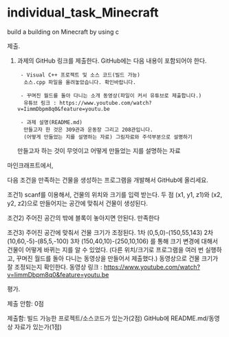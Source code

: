 # individual_task_Minecraft
build a building on Minecraft by using c



제출.

1) 과제의 GitHub 링크를 제출한다. GitHub에는 다음 내용이 포함되어야 한다.


        - Visual C++ 프로젝트 및 소스 코드(빌드 가능)
         소스.cpp 파일을 올려놓았습니다. 확인바랍니다.

        - 꾸며진 월드를 돌아 다니는 소개 동영상(파일이 커서 유튜브로 제출합니다.)
         유튜브 링크 : https://www.youtube.com/watch?v=IimmDbpm8q0&feature=youtu.be

        - 과제 설명(README.md)
         만들고자 한 것은 309관과 운동장 그리고 208관입니다.
         (어떻게 만들었는 지를 설명하는 자료) 그림자료와 주석부분으로 설명하기
      

      만들고자 하는 것이 무엇이고 어떻게 만들었는 지를 설명하는 자료






마인크래프트에서,

다음 조건을 만족하는 건물을 생성하는 프로그램을 개발해서 GitHub에 올리세요.

조건1) scanf를 이용해서, 건물의 위치와 크기를 입력 받는다.
         두 점 (x1, y1, z1)와 (x2, y2, z2)으로 만들어지는 공간에 맞춰서 건물이 생성된다.

조건2) 주어진 공간의 밖에 블록이 놓아지면 안된다.
          만족한다

조건3) 주어진 공간에 맞춰서 건물 크기가 조정된다.
         1차 (0,5,0)-(150,55,143)
         2차 (10,60,-5)-(85,5,-100)
         3차 (150,40,10)-(250,10,106)
         를 통해 크기 변경에 대해서 건물이 어떻게 바뀌는 지를 알 수 있었다.
         (다른 위치/크기로 프로그램을 여러 번 실행하고,
         꾸며진 월드를 돌아 다니는 동영상을 만들어서 제출했다.)
         동영상으로 건물 크기가 잘 조정되는지 확인한다.
         동영상 링크 : https://www.youtube.com/watch?v=IimmDbpm8q0&feature=youtu.be

평가.

제출 안함: 0점

제출함: 빌드 가능한 프로젝트/소스코드가 있는가(2점)
          GitHub에 README.md/동영상 자료가 있는가(1점)
